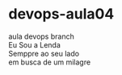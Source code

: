 # devops-aula04
aula devops branch <br>
Eu Sou a Lenda <br>
Semppre ao seu lado <br>
em busca de um milagre <br>
